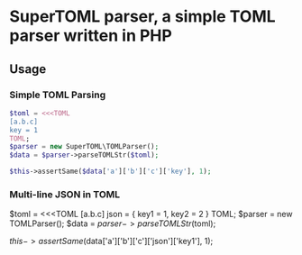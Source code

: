# SuperTOML parser, a simple TOML parser written in PHP

## Usage

### Simple TOML Parsing
```php
$toml = <<<TOML
[a.b.c]
key = 1
TOML;
$parser = new SuperTOML\TOMLParser();
$data = $parser->parseTOMLStr($toml);

$this->assertSame($data['a']['b']['c']['key'], 1);
```

### Multi-line JSON in TOML
$toml = <<<TOML
[a.b.c]
json = {
  key1 = 1,
  key2 = 2
}
TOML;
$parser = new TOMLParser();
$data = $parser->parseTOMLStr($toml);

$this->assertSame($data['a']['b']['c']['json']['key1'], 1);
